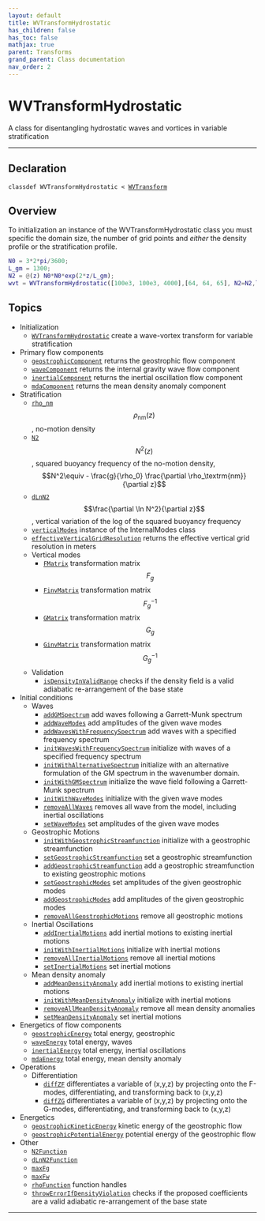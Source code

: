 ```yaml
---
layout: default
title: WVTransformHydrostatic
has_children: false
has_toc: false
mathjax: true
parent: Transforms
grand_parent: Class documentation
nav_order: 2
---
```


#  WVTransformHydrostatic

A class for disentangling hydrostatic waves and vortices in variable stratification


---

## Declaration

<div class="language-matlab highlighter-rouge"><div class="highlight"><pre class="highlight"><code>classdef WVTransformHydrostatic < <a href="/classes/wvtransform/" title="WVTransform">WVTransform</a></code></pre></div></div>

## Overview
 
  To initialization an instance of the WVTransformHydrostatic class you
  must specific the domain size, the number of grid points and *either*
  the density profile or the stratification profile.
 
  ```matlab
  N0 = 3*2*pi/3600;
  L_gm = 1300;
  N2 = @(z) N0*N0*exp(2*z/L_gm);
  wvt = WVTransformHydrostatic([100e3, 100e3, 4000],[64, 64, 65], N2=N2,latitude=30);
  ```
 
                 
  


## Topics
+ Initialization
  + [`WVTransformHydrostatic`](/classes/transforms/wvtransformhydrostatic/wvtransformhydrostatic.html) create a wave-vortex transform for variable stratification
+ Primary flow components
  + [`geostrophicComponent`](/classes/transforms/wvtransformhydrostatic/geostrophiccomponent.html) returns the geostrophic flow component
  + [`waveComponent`](/classes/transforms/wvtransformhydrostatic/wavecomponent.html) returns the internal gravity wave flow component
  + [`inertialComponent`](/classes/transforms/wvtransformhydrostatic/inertialcomponent.html) returns the inertial oscillation flow component
  + [`mdaComponent`](/classes/transforms/wvtransformhydrostatic/mdacomponent.html) returns the mean density anomaly component
+ Stratification
  + [`rho_nm`](/classes/transforms/wvtransformhydrostatic/rho_nm.html) $$\rho_\textrm{nm}(z)$$, no-motion density
  + [`N2`](/classes/transforms/wvtransformhydrostatic/n2.html) $$N^2(z)$$, squared buoyancy frequency of the no-motion density, $$N^2\equiv - \frac{g}{\rho_0} \frac{\partial \rho_\textrm{nm}}{\partial z}$$
  + [`dLnN2`](/classes/transforms/wvtransformhydrostatic/dlnn2.html) $$\frac{\partial \ln N^2}{\partial z}$$, vertical variation of the log of the squared buoyancy frequency
  + [`verticalModes`](/classes/transforms/wvtransformhydrostatic/verticalmodes.html) instance of the InternalModes class
  + [`effectiveVerticalGridResolution`](/classes/transforms/wvtransformhydrostatic/effectiveverticalgridresolution.html) returns the effective vertical grid resolution in meters
  + Vertical modes
    + [`FMatrix`](/classes/transforms/wvtransformhydrostatic/fmatrix.html) transformation matrix $$F_g$$
    + [`FinvMatrix`](/classes/transforms/wvtransformhydrostatic/finvmatrix.html) transformation matrix $$F_g^{-1}$$
    + [`GMatrix`](/classes/transforms/wvtransformhydrostatic/gmatrix.html) transformation matrix $$G_g$$
    + [`GinvMatrix`](/classes/transforms/wvtransformhydrostatic/ginvmatrix.html) transformation matrix $$G_g^{-1}$$
  + Validation
    + [`isDensityInValidRange`](/classes/transforms/wvtransformhydrostatic/isdensityinvalidrange.html) checks if the density field is a valid adiabatic re-arrangement of the base state
+ Initial conditions
  + Waves
    + [`addGMSpectrum`](/classes/transforms/wvtransformhydrostatic/addgmspectrum.html) add waves following a Garrett-Munk spectrum
    + [`addWaveModes`](/classes/transforms/wvtransformhydrostatic/addwavemodes.html) add amplitudes of the given wave modes
    + [`addWavesWithFrequencySpectrum`](/classes/transforms/wvtransformhydrostatic/addwaveswithfrequencyspectrum.html) add waves with a specified frequency spectrum
    + [`initWavesWithFrequencySpectrum`](/classes/transforms/wvtransformhydrostatic/initwaveswithfrequencyspectrum.html) initialize with waves of a specified frequency spectrum
    + [`initWithAlternativeSpectrum`](/classes/transforms/wvtransformhydrostatic/initwithalternativespectrum.html) initialize with an alternative formulation of the GM spectrum in the wavenumber domain.
    + [`initWithGMSpectrum`](/classes/transforms/wvtransformhydrostatic/initwithgmspectrum.html) initialize the wave field following a Garrett-Munk spectrum
    + [`initWithWaveModes`](/classes/transforms/wvtransformhydrostatic/initwithwavemodes.html) initialize with the given wave modes
    + [`removeAllWaves`](/classes/transforms/wvtransformhydrostatic/removeallwaves.html) removes all wave from the model, including inertial oscillations
    + [`setWaveModes`](/classes/transforms/wvtransformhydrostatic/setwavemodes.html) set amplitudes of the given wave modes
  + Geostrophic Motions
    + [`initWithGeostrophicStreamfunction`](/classes/transforms/wvtransformhydrostatic/initwithgeostrophicstreamfunction.html) initialize with a geostrophic streamfunction
    + [`setGeostrophicStreamfunction`](/classes/transforms/wvtransformhydrostatic/setgeostrophicstreamfunction.html) set a geostrophic streamfunction
    + [`addGeostrophicStreamfunction`](/classes/transforms/wvtransformhydrostatic/addgeostrophicstreamfunction.html) add a geostrophic streamfunction to existing geostrophic motions
    + [`setGeostrophicModes`](/classes/transforms/wvtransformhydrostatic/setgeostrophicmodes.html) set amplitudes of the given geostrophic modes
    + [`addGeostrophicModes`](/classes/transforms/wvtransformhydrostatic/addgeostrophicmodes.html) add amplitudes of the given geostrophic modes
    + [`removeAllGeostrophicMotions`](/classes/transforms/wvtransformhydrostatic/removeallgeostrophicmotions.html) remove all geostrophic motions
  + Inertial Oscillations
    + [`addInertialMotions`](/classes/transforms/wvtransformhydrostatic/addinertialmotions.html) add inertial motions to existing inertial motions
    + [`initWithInertialMotions`](/classes/transforms/wvtransformhydrostatic/initwithinertialmotions.html) initialize with inertial motions
    + [`removeAllInertialMotions`](/classes/transforms/wvtransformhydrostatic/removeallinertialmotions.html) remove all inertial motions
    + [`setInertialMotions`](/classes/transforms/wvtransformhydrostatic/setinertialmotions.html) set inertial motions
  + Mean density anomaly
    + [`addMeanDensityAnomaly`](/classes/transforms/wvtransformhydrostatic/addmeandensityanomaly.html) add inertial motions to existing inertial motions
    + [`initWithMeanDensityAnomaly`](/classes/transforms/wvtransformhydrostatic/initwithmeandensityanomaly.html) initialize with inertial motions
    + [`removeAllMeanDensityAnomaly`](/classes/transforms/wvtransformhydrostatic/removeallmeandensityanomaly.html) remove all mean density anomalies
    + [`setMeanDensityAnomaly`](/classes/transforms/wvtransformhydrostatic/setmeandensityanomaly.html) set inertial motions
+ Energetics of flow components
  + [`geostrophicEnergy`](/classes/transforms/wvtransformhydrostatic/geostrophicenergy.html) total energy, geostrophic
  + [`waveEnergy`](/classes/transforms/wvtransformhydrostatic/waveenergy.html) total energy, waves
  + [`inertialEnergy`](/classes/transforms/wvtransformhydrostatic/inertialenergy.html) total energy, inertial oscillations
  + [`mdaEnergy`](/classes/transforms/wvtransformhydrostatic/mdaenergy.html) total energy, mean density anomaly
+ Operations
  + Differentiation
    + [`diffZF`](/classes/transforms/wvtransformhydrostatic/diffzf.html) differentiates a variable of (x,y,z) by projecting onto the F-modes, differentiating, and transforming back to (x,y,z)
    + [`diffZG`](/classes/transforms/wvtransformhydrostatic/diffzg.html) differentiates a variable of (x,y,z) by projecting onto the G-modes, differentiating, and transforming back to (x,y,z)
+ Energetics
  + [`geostrophicKineticEnergy`](/classes/transforms/wvtransformhydrostatic/geostrophickineticenergy.html) kinetic energy of the geostrophic flow
  + [`geostrophicPotentialEnergy`](/classes/transforms/wvtransformhydrostatic/geostrophicpotentialenergy.html) potential energy of the geostrophic flow
+ Other
  + [`N2Function`](/classes/transforms/wvtransformhydrostatic/n2function.html) 
  + [`dLnN2Function`](/classes/transforms/wvtransformhydrostatic/dlnn2function.html) 
  + [`maxFg`](/classes/transforms/wvtransformhydrostatic/maxfg.html) 
  + [`maxFw`](/classes/transforms/wvtransformhydrostatic/maxfw.html) 
  + [`rhoFunction`](/classes/transforms/wvtransformhydrostatic/rhofunction.html) function handles
  + [`throwErrorIfDensityViolation`](/classes/transforms/wvtransformhydrostatic/throwerrorifdensityviolation.html) checks if the proposed coefficients are a valid adiabatic re-arrangement of the base state


---